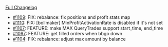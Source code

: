 [Full Changelog](https://github.com/OvictorVieira/promeheux.api/compare/v1.44.0...main)

 - [#1109](https://github.com/OvictorVieira/promeheux.api/pull/1109): FIX: rebalance: fix positions and profit stats map
 - [#1110](https://github.com/OvictorVieira/promeheux.api/pull/1110): FIX: [bollmaker] MinProfitActivationRate is disabled if it's not set
 - [#1107](https://github.com/OvictorVieira/promeheux.api/pull/1107): FEATURE: make MAX QueryTrades support start_time, end_time
 - [#1097](https://github.com/OvictorVieira/promeheux.api/pull/1097): FEATURE: get filled orders when bbgo down
 - [#1104](https://github.com/OvictorVieira/promeheux.api/pull/1104): FIX: rebalance: adjust max amount by balance

